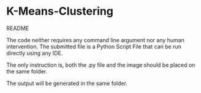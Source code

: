 # K-Means-Clustering
README

The code neither requires any command line argument nor any human intervention. The submitted file is a Python Script File that can be run directly using any IDE. 

The only instruction is, both the .py file and the image should be placed on the same folder.

The output will be generated in the same folder.
